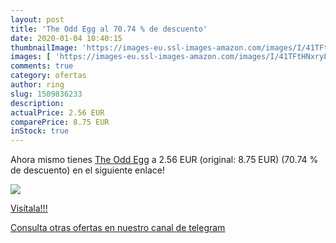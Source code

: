 ```yaml
---
layout: post
title: 'The Odd Egg al 70.74 % de descuento'
date: 2020-01-04 10:40:15
thumbnailImage: 'https://images-eu.ssl-images-amazon.com/images/I/41TFtHNxryL._SL200_.jpg'
images: [ 'https://images-eu.ssl-images-amazon.com/images/I/41TFtHNxryL._SL200_.jpg' ]
comments: true
category: ofertas
author: ring
slug: 1509836233
description:
actualPrice: 2.56 EUR
comparePrice: 8.75 EUR
inStock: true
---
```


Ahora mismo tienes [The Odd Egg](https://www.amazon.com/dp/1509836233/?tag=redken08-20) a 2.56 EUR (original: 8.75 EUR) (70.74 %  de descuento) en el siguiente enlace!

[![](https://images-eu.ssl-images-amazon.com/images/I/41TFtHNxryL._SL200_.jpg)](https://www.amazon.com/dp/1509836233/?tag=redken08-20)

[Visítala!!!](https://www.amazon.com/dp/1509836233/?tag=redken08-20)

[Consulta otras ofertas en nuestro canal de telegram](https://t.me/s/ofertas25)
